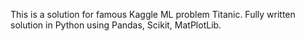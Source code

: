 This is a solution for famous Kaggle ML problem Titanic. Fully written solution in Python using Pandas, Scikit, MatPlotLib.
